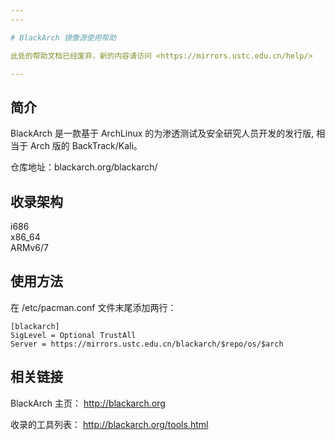 ```yaml
---
---

# BlackArch 镜像源使用帮助

此处的帮助文档已经废弃，新的内容请访问 <https://mirrors.ustc.edu.cn/help/>

---
```


## 简介

BlackArch 是一款基于 ArchLinux 的为渗透测试及安全研究人员开发的发行版, 相当于 Arch 版的 BackTrack/Kali。

仓库地址：blackarch.org/blackarch/

## 收录架构

i686  
x86_64  
ARMv6/7

## 使用方法

在 /etc/pacman.conf 文件末尾添加两行：

    [blackarch]
    SigLevel = Optional TrustAll
    Server = https://mirrors.ustc.edu.cn/blackarch/$repo/os/$arch

## 相关链接

BlackArch 主页： <http://blackarch.org>

收录的工具列表： <http://blackarch.org/tools.html>
